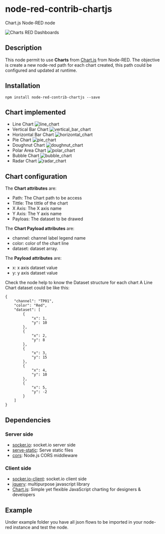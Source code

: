 # node-red-contrib-chartjs
Chart.js Node-RED node

![Charts RED Dashboards](https://user-images.githubusercontent.com/1216181/52352347-b4195f00-2a2c-11e9-9f15-ef9f1b781108.png)

## Description
This node permit to use **Charts** from [Chart.js](https://www.chartjs.org/) from Node-RED. The objective is create a new node-red path for each chart created, this path could be configured and updated at runtime.

## Installation
```
npm install node-red-contrib-chartjs --save
```
## Chart implemented
* Line Chart
![line_chart](https://user-images.githubusercontent.com/1216181/52431585-ccf74280-2b08-11e9-918d-5866e2b16f34.png)
* Vertical Bar Chart
![vertical_bar_chart](https://user-images.githubusercontent.com/1216181/52431635-e8fae400-2b08-11e9-9277-200e801e92ac.png)
* Horizontal Bar Chart
![horizontal_chart](https://user-images.githubusercontent.com/1216181/52431660-f44e0f80-2b08-11e9-8f2d-8dad3c613174.png)
* Pie Chart
![pie_chart](https://user-images.githubusercontent.com/1216181/52431693-0760df80-2b09-11e9-9908-618a1de91cc3.png)
* Doughnut Chart
![doughnut_chart](https://user-images.githubusercontent.com/1216181/52431731-16479200-2b09-11e9-8d75-cbdfb14e9be8.png)
* Polar Area Chart
![polar_chart](https://user-images.githubusercontent.com/1216181/52431755-28c1cb80-2b09-11e9-8b7e-f8a589be254f.png)
* Bubble Chart
![bubble_chart](https://user-images.githubusercontent.com/1216181/52431779-35462400-2b09-11e9-8ea6-83b6fabf46f8.png)
* Radar Chart
![radar_chart](https://user-images.githubusercontent.com/1216181/52431820-47c05d80-2b09-11e9-9709-49fec1643e2e.png)

## Chart configuration
The **Chart attributes** are:
* Path: The Chart path to be access
* Tittle: The tittle of the chart
* X Axis: The X axis name
* Y Axis: The Y axis name
* Payloas: The dataset to be drawed

The **Chart Payload attributes** are:
* channel: channel label legend name
* color: color of the chart line
* dataset: dataset array. 

The **Payload attributes** are:
* x: x axis dataset value
* y: y axis dataset value

Check the node help to know the Dataset structure for each chart
A Line Chart dataset could be like this:
```
{
    "channel": "TP01",
    "color": "Red",
    "dataset": [
        {
            "x": 1,
            "y": 10
        },
        {
            "x": 2,
            "y": 8
        },
        {
            "x": 3,
            "y": 15
        },
        {
            "x": 4,
            "y": 10
        },
        {
            "x": 5,
            "y": -2
        }
    ]
}
```

## Dependencies
### Server side
* [socker.io](https://github.com/socketio/socket.io): socket.io server side
* [serve-static](https://github.com/expressjs/serve-static): Serve static files
* [cors](https://github.com/expressjs/cors): Node.js CORS middleware

### Client side
* [socker.io-client](https://github.com/socketio/socket.io-client): socket.io client side
* [jquery](https://github.com/jquery/jquery): multipurpose javascript library
* [Chart.js](https://www.chartjs.org/): Simple yet flexible JavaScript charting for designers & developers

## Example
Under example folder you have all json flows to be imported in your node-red instance and test the node.